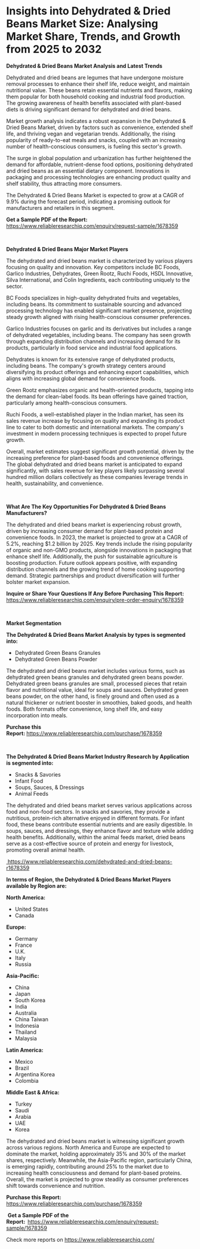 <p><h1>Insights into Dehydrated & Dried Beans Market Size: Analysing Market Share, Trends, and Growth from 2025 to 2032</h1></p><p><strong>Dehydrated & Dried Beans Market Analysis and Latest Trends</strong></p>
<p><p>Dehydrated and dried beans are legumes that have undergone moisture removal processes to enhance their shelf life, reduce weight, and maintain nutritional value. These beans retain essential nutrients and flavors, making them popular for both household cooking and industrial food production. The growing awareness of health benefits associated with plant-based diets is driving significant demand for dehydrated and dried beans.</p><p>Market growth analysis indicates a robust expansion in the Dehydrated & Dried Beans Market, driven by factors such as convenience, extended shelf life, and thriving vegan and vegetarian trends. Additionally, the rising popularity of ready-to-eat meals and snacks, coupled with an increasing number of health-conscious consumers, is fueling this sector's growth.</p><p>The surge in global population and urbanization has further heightened the demand for affordable, nutrient-dense food options, positioning dehydrated and dried beans as an essential dietary component. Innovations in packaging and processing technologies are enhancing product quality and shelf stability, thus attracting more consumers.</p><p>The Dehydrated & Dried Beans Market is expected to grow at a CAGR of 9.9% during the forecast period, indicating a promising outlook for manufacturers and retailers in this segment.</p></p>
<p><strong>Get a Sample PDF of the Report:&nbsp;</strong> <a href="https://www.reliableresearchiq.com/enquiry/request-sample/1678359?utm_campaign=2633&utm_medium=2&utm_source=Github&utm_content=ia&utm_term=25032025&utm_id=dehydrated-dried-beans">https://www.reliableresearchiq.com/enquiry/request-sample/1678359</a></p>
<p>&nbsp;</p>
<p><strong>Dehydrated & Dried Beans Major Market Players</strong></p>
<p><p>The dehydrated and dried beans market is characterized by various players focusing on quality and innovation. Key competitors include BC Foods, Garlico Industries, Dehydrates, Green Rootz, Ruchi Foods, HSDL Innovative, Silva International, and Colin Ingredients, each contributing uniquely to the sector.</p><p>BC Foods specializes in high-quality dehydrated fruits and vegetables, including beans. Its commitment to sustainable sourcing and advanced processing technology has enabled significant market presence, projecting steady growth aligned with rising health-conscious consumer preferences.</p><p>Garlico Industries focuses on garlic and its derivatives but includes a range of dehydrated vegetables, including beans. The company has seen growth through expanding distribution channels and increasing demand for its products, particularly in food service and industrial food applications.</p><p>Dehydrates is known for its extensive range of dehydrated products, including beans. The company's growth strategy centers around diversifying its product offerings and enhancing export capabilities, which aligns with increasing global demand for convenience foods.</p><p>Green Rootz emphasizes organic and health-oriented products, tapping into the demand for clean-label foods. Its bean offerings have gained traction, particularly among health-conscious consumers.</p><p>Ruchi Foods, a well-established player in the Indian market, has seen its sales revenue increase by focusing on quality and expanding its product line to cater to both domestic and international markets. The company's investment in modern processing techniques is expected to propel future growth.</p><p>Overall, market estimates suggest significant growth potential, driven by the increasing preference for plant-based foods and convenience offerings. The global dehydrated and dried beans market is anticipated to expand significantly, with sales revenue for key players likely surpassing several hundred million dollars collectively as these companies leverage trends in health, sustainability, and convenience.</p></p>
<p>&nbsp;</p>
<p><strong>What Are The Key Opportunities For Dehydrated & Dried Beans Manufacturers?</strong></p>
<p><p>The dehydrated and dried beans market is experiencing robust growth, driven by increasing consumer demand for plant-based protein and convenience foods. In 2023, the market is projected to grow at a CAGR of 5.2%, reaching $1.2 billion by 2025. Key trends include the rising popularity of organic and non-GMO products, alongside innovations in packaging that enhance shelf life. Additionally, the push for sustainable agriculture is boosting production. Future outlook appears positive, with expanding distribution channels and the growing trend of home cooking supporting demand. Strategic partnerships and product diversification will further bolster market expansion.</p></p>
<p><strong>Inquire or Share Your Questions If Any Before Purchasing This Report:</strong> <a href="https://www.reliableresearchiq.com/enquiry/pre-order-enquiry/1678359?utm_campaign=2633&utm_medium=2&utm_source=Github&utm_content=ia&utm_term=25032025&utm_id=dehydrated-dried-beans">https://www.reliableresearchiq.com/enquiry/pre-order-enquiry/1678359</a></p>
<p>&nbsp;</p>
<p><strong>Market Segmentation</strong></p>
<p><strong>The Dehydrated & Dried Beans Market Analysis by types is segmented into:</strong></p>
<p><ul><li>Dehydrated Green Beans Granules</li><li>Dehydrated Green Beans Powder</li></ul></p>
<p><p>The dehydrated and dried beans market includes various forms, such as dehydrated green beans granules and dehydrated green beans powder. Dehydrated green beans granules are small, processed pieces that retain flavor and nutritional value, ideal for soups and sauces. Dehydrated green beans powder, on the other hand, is finely ground and often used as a natural thickener or nutrient booster in smoothies, baked goods, and health foods. Both formats offer convenience, long shelf life, and easy incorporation into meals.</p></p>
<p><strong>Purchase this Report:&nbsp;</strong><a href="https://www.reliableresearchiq.com/purchase/1678359?utm_campaign=2633&utm_medium=2&utm_source=Github&utm_content=ia&utm_term=25032025&utm_id=dehydrated-dried-beans">https://www.reliableresearchiq.com/purchase/1678359</a></p>
<p>&nbsp;</p>
<p><strong>The Dehydrated & Dried Beans Market Industry Research by Application is segmented into:</strong></p>
<p><ul><li>Snacks & Savories</li><li>Infant Food</li><li>Soups, Sauces, & Dressings</li><li>Animal Feeds</li></ul></p>
<p><p>The dehydrated and dried beans market serves various applications across food and non-food sectors. In snacks and savories, they provide a nutritious, protein-rich alternative enjoyed in different formats. For infant food, these beans contribute essential nutrients and are easily digestible. In soups, sauces, and dressings, they enhance flavor and texture while adding health benefits. Additionally, within the animal feeds market, dried beans serve as a cost-effective source of protein and energy for livestock, promoting overall animal health.</p></p>
<p><a href="https://www.reliableresearchiq.com/dehydrated-and-dried-beans-r1678359?utm_campaign=2633&utm_medium=2&utm_source=Github&utm_content=ia&utm_term=25032025&utm_id=dehydrated-dried-beans">&nbsp;https://www.reliableresearchiq.com/dehydrated-and-dried-beans-r1678359</a></p>
<p><strong>In terms of Region, the Dehydrated & Dried Beans Market Players available by Region are:</strong></p>
<p>
    <p> <strong> North America: </strong>
        <ul>
            <li>United States</li>
            <li>Canada</li>
        </ul>
        </p> 
    <p> <strong> Europe: </strong>
        <ul>
            <li>Germany</li>
            <li>France</li>
            <li>U.K.</li>
            <li>Italy</li>
            <li>Russia</li>
        </ul>
        </p> 
    <p> <strong> Asia-Pacific: </strong>
        <ul>
            <li>China</li>
            <li>Japan</li>
            <li>South Korea</li>
            <li>India</li>
            <li>Australia</li>
            <li>China Taiwan</li>
            <li>Indonesia</li>
            <li>Thailand</li>
            <li>Malaysia</li>
        </ul>
        </p> 
    <p> <strong> Latin America: </strong>
        <ul>
            <li>Mexico</li>
            <li>Brazil</li>
            <li>Argentina Korea</li>
            <li>Colombia</li>
        </ul>
        </p> 
    <p> <strong> Middle East & Africa: </strong>
        <ul>
            <li>Turkey</li>
            <li>Saudi</li>
            <li>Arabia</li>
            <li>UAE</li>
            <li>Korea</li>
        </ul>
    </p>
    </p>
<p><p>The dehydrated and dried beans market is witnessing significant growth across various regions. North America and Europe are expected to dominate the market, holding approximately 35% and 30% of the market shares, respectively. Meanwhile, the Asia-Pacific region, particularly China, is emerging rapidly, contributing around 25% to the market due to increasing health consciousness and demand for plant-based proteins. Overall, the market is projected to grow steadily as consumer preferences shift towards convenience and nutrition.</p></p>
<p><strong>Purchase this Report: </strong><a href="https://www.reliableresearchiq.com/purchase/1678359?utm_campaign=2633&utm_medium=2&utm_source=Github&utm_content=ia&utm_term=25032025&utm_id=dehydrated-dried-beans">https://www.reliableresearchiq.com/purchase/1678359</a></p>
<p>&nbsp;<strong>Get a Sample PDF of the Report:&nbsp;&nbsp;</strong><a href="https://www.reliableresearchiq.com/enquiry/request-sample/1678359?utm_campaign=2633&utm_medium=2&utm_source=Github&utm_content=ia&utm_term=25032025&utm_id=dehydrated-dried-beans">https://www.reliableresearchiq.com/enquiry/request-sample/1678359</a></p>
<p><strong></strong></p>
<p>Check more reports on <a href="https://www.reliableresearchiq.com/?utm_campaign=2633&utm_medium=2&utm_source=Github&utm_content=ia&utm_term=25032025&utm_id=dehydrated-dried-beans">https://www.reliableresearchiq.com/</a></p>